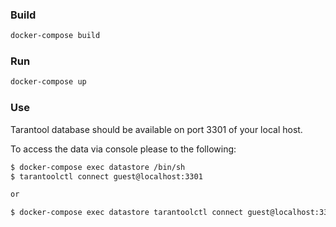 ### Build

```bash
docker-compose build
```

### Run

```bash
docker-compose up
```

### Use

Tarantool database should be available on port 3301 of your local host.

To access the data via console please to the following:

```bash
$ docker-compose exec datastore /bin/sh
$ tarantoolctl connect guest@localhost:3301

or

$ docker-compose exec datastore tarantoolctl connect guest@localhost:3301
```